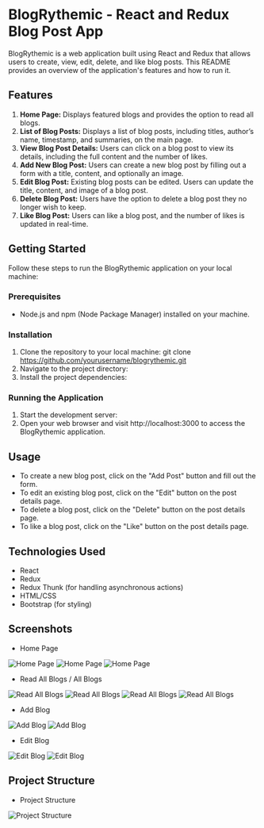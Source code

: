 # BlogRythemic - React and Redux Blog Post App

BlogRythemic is a web application built using React and Redux that allows users to create, view, edit, delete, and like blog posts. This README provides an overview of the application's features and how to run it.

## Features

1. **Home Page:** Displays featured blogs and provides the option to read all blogs.
2. **List of Blog Posts:** Displays a list of blog posts, including titles, author’s name, timestamp, and summaries, on the main page.
3. **View Blog Post Details:** Users can click on a blog post to view its details, including the full content and the number of likes.
4. **Add New Blog Post:** Users can create a new blog post by filling out a form with a title, content, and optionally an image.
5. **Edit Blog Post:** Existing blog posts can be edited. Users can update the title, content, and image of a blog post.
6. **Delete Blog Post:** Users have the option to delete a blog post they no longer wish to keep.
7. **Like Blog Post:** Users can like a blog post, and the number of likes is updated in real-time.

## Getting Started

Follow these steps to run the BlogRythemic application on your local machine:

### Prerequisites

- Node.js and npm (Node Package Manager) installed on your machine.

### Installation

1. Clone the repository to your local machine:
git clone https://github.com/yourusername/blogrythemic.git
2. Navigate to the project directory:
3. Install the project dependencies:

### Running the Application

1. Start the development server:
2. Open your web browser and visit http://localhost:3000 to access the BlogRythemic application.

## Usage

- To create a new blog post, click on the "Add Post" button and fill out the form.
- To edit an existing blog post, click on the "Edit" button on the post details page.
- To delete a blog post, click on the "Delete" button on the post details page.
- To like a blog post, click on the "Like" button on the post details page.

## Technologies Used

- React
- Redux
- Redux Thunk (for handling asynchronous actions)
- HTML/CSS
- Bootstrap (for styling)

## Screenshots

- Home Page

![Home Page](ScreenShots/Picture3.jpg)
![Home Page](ScreenShots/Picture4.jpg)
![Home Page](ScreenShots/Picture5.jpg)


- Read All Blogs / All Blogs

![Read All Blogs](ScreenShots/Picture6.jpg)
![Read All Blogs](ScreenShots/Picture7.jpg)
![Read All Blogs](ScreenShots/Picture8.jpg)
![Read All Blogs](ScreenShots/Picture9.jpg)

- Add Blog

![Add Blog](ScreenShots/Picture10.jpg)
![Add Blog](ScreenShots/Picture11.jpg)

- Edit Blog

![Edit Blog](ScreenShots/Picture12.jpg)
![Edit Blog](ScreenShots/Picture13.jpg)


## Project Structure
- Project Structure
  
![Project Structure](ScreenShots/Picture2.jpg)
